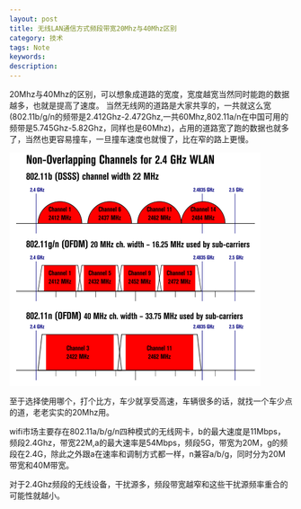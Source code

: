 ```yaml
---
layout: post
title: 无线LAN通信方式频段带宽20Mhz与40Mhz区别
category: 技术
tags: Note
keywords:
description:
---
```


20Mhz与40Mhz的区别，可以想象成道路的宽度，宽度越宽当然同时能跑的数据越多，也就是提高了速度。
当然无线网的道路是大家共享的，一共就这么宽(802.11b/g/n的频带是2.412Ghz-2.472Ghz,一共60Mhz,802.11a/n在中国可用的频带是5.745Ghz-5.82Ghz，同样也是60Mhz)，占用的道路宽了跑的数据也就多了，当然也更容易撞车，一旦撞车速度也就慢了，比在窄的路上更慢。

![](/image/9a.png)

至于选择使用哪个，打个比方，车少就享受高速，车辆很多的话，就找一个车少点的道，老老实实的20Mhz用。

wifi市场主要存在802.11a/b/g/n四种模式的无线网卡，b的最大速度是11Mbps，频段2.4Ghz，带宽22M,a的最大速率是54Mbps，频段5G，带宽为20M，g的频段在2.4G，除此之外跟a在速率和调制方式都一样，n兼容a/b/g，同时分为20M带宽和40M带宽。

对于2.4Ghz频段的无线设备，干扰源多，频段带宽越窄和这些干扰源频率重合的可能性就越小。


